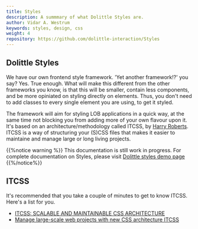 ```yaml
---
title: Styles
description: A summmary of what Dolittle Styles are.
author: Vidar A. Westrum
keywords: styles, design, css
weight: 4
repository: https://github.com/dolittle-interaction/Styles
---
```


## Dolittle Styles

We have our own frontend style framework. 'Yet another framework!?' you say? Yes. True enough. What will make this different from the other frameworks you know, is that this will be smaller, contain less components, and be more opiniated on styling directly on elements. Thus, you don't need to add classes to every single element you are using, to get it styled.

The framework will aim for styling LOB applications in a quick way, at the same time not blocking you from adding more of your own flavour upon it. It's based on an architecture/methodology called ITCSS, by [Harry Roberts](https://csswizardry.com). ITCSS is a way of structuring your (S)CSS files that makes it easier to maintaine and manage large or long living projects.

{{%notice warning %}}
This documentation is still work in progress. For complete documentation on Styles, please visit [Dolittle styles demo page](https://styles.dolittle.io)
{{%/notice%}}

## ITCSS

It's recommended that you take a couple of minutes to get to know ITCSS. Here's a list for you.

- [ITCSS: SCALABLE AND MAINTAINABLE CSS ARCHITECTURE](https://www.xfive.co/blog/itcss-scalable-maintainable-css-architecture/)
- [Manage large-scale web projects with new CSS architecture ITCSS](https://www.creativebloq.com/web-design/manage-large-scale-web-projects-new-css-architecture-itcss-41514731)
